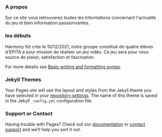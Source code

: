 ### A propos
Sur ce site vous retrouverez toutes les informations concernant l'actualité du jeu 
et bien information passionnantes.

### les débuts
Harmony fût crée le 10/12/2021, notre groupe constitué de quatre élèves d'EPITA a pour mission de réaliser un jeu vidéo.
Ce jeu sera pour vous source de plaisir, satisfaction et fascination.



For more details see [Basic writing and formatting syntax](https://docs.github.com/en/github/writing-on-github/getting-started-with-writing-and-formatting-on-github/basic-writing-and-formatting-syntax).

### Jekyll Themes

Your Pages site will use the layout and styles from the Jekyll theme you have selected in your [repository settings](https://github.com/HarmonyProjectS2/HarmonyProjectS2.github.io/settings/pages). The name of this theme is saved in the Jekyll `_config.yml` configuration file.

### Support or Contact

Having trouble with Pages? Check out our [documentation](https://docs.github.com/categories/github-pages-basics/) or [contact support](https://support.github.com/contact) and we’ll help you sort it out.
